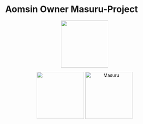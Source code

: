 # Aomsin Owner Masuru-Project

<p align="center">
<img height="150px" src="https://lanyard-profile-readme.vercel.app/api/527383789475856426" />
</p>
<p align="center">
   <img height="150px" src="https://github-readme-stats.vercel.app/api?username=kumihoaomkung&show_icons=true&count_private=true&theme=tokyonight" />&nbsp;<img height="150px" src="https://github-readme-stats.vercel.app/api/top-langs/?username=kumihoaomkung&layout=compact&count_private=true&theme=tokyonight" alt="Masuru" />
</p>
